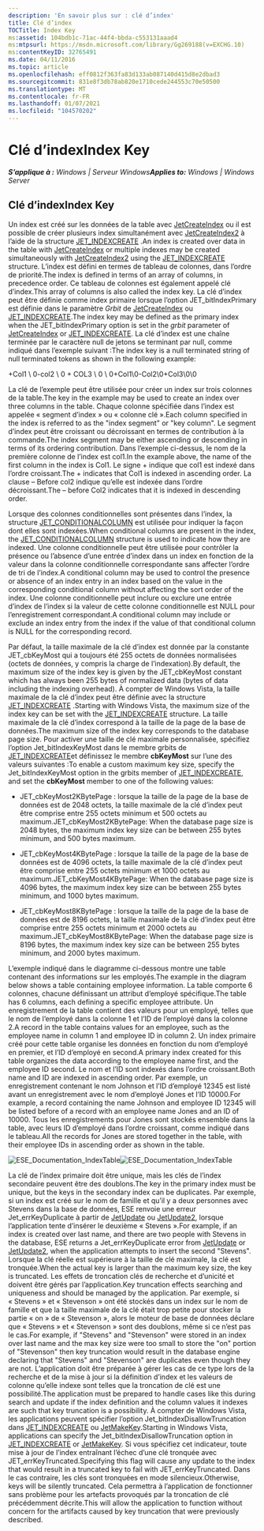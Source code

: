 ```yaml
---
description: 'En savoir plus sur : clé d’index'
title: Clé d’index
TOCTitle: Index Key
ms:assetid: 104bdb1c-71ac-44f4-bbda-c553131aaad4
ms:mtpsurl: https://msdn.microsoft.com/library/Gg269188(v=EXCHG.10)
ms:contentKeyID: 32765491
ms.date: 04/11/2016
ms.topic: article
ms.openlocfilehash: eff0812f363fa83d133ab087140d415d8e2dbad3
ms.sourcegitcommit: 831e8f3db78ab820e1710cede244553c70e50500
ms.translationtype: MT
ms.contentlocale: fr-FR
ms.lasthandoff: 01/07/2021
ms.locfileid: "104570202"
---
```

# <a name="index-key"></a><span data-ttu-id="3ebcc-103">Clé d’index</span><span class="sxs-lookup"><span data-stu-id="3ebcc-103">Index Key</span></span>


<span data-ttu-id="3ebcc-104">_**S’applique à :** Windows | Serveur Windows_</span><span class="sxs-lookup"><span data-stu-id="3ebcc-104">_**Applies to:** Windows | Windows Server_</span></span>

## <a name="index-key"></a><span data-ttu-id="3ebcc-105">Clé d’index</span><span class="sxs-lookup"><span data-stu-id="3ebcc-105">Index Key</span></span>

<span data-ttu-id="3ebcc-106">Un index est créé sur les données de la table avec [JetCreateIndex](./jetcreateindex-function.md) ou il est possible de créer plusieurs index simultanément avec [JetCreateIndex2](./jetcreateindex2-function.md) à l’aide de la structure [JET_INDEXCREATE](./jet-indexcreate-structure.md) .</span><span class="sxs-lookup"><span data-stu-id="3ebcc-106">An index is created over data in the table with [JetCreateIndex](./jetcreateindex-function.md) or multiple indexes may be created simultaneously with [JetCreateIndex2](./jetcreateindex2-function.md) using the [JET_INDEXCREATE](./jet-indexcreate-structure.md) structure.</span></span> <span data-ttu-id="3ebcc-107">L’index est défini en termes de tableau de colonnes, dans l’ordre de priorité.</span><span class="sxs-lookup"><span data-stu-id="3ebcc-107">The index is defined in terms of an array of columns, in precedence order.</span></span> <span data-ttu-id="3ebcc-108">Ce tableau de colonnes est également appelé clé d’index.</span><span class="sxs-lookup"><span data-stu-id="3ebcc-108">This array of columns is also called the index key.</span></span> <span data-ttu-id="3ebcc-109">La clé d’index peut être définie comme index primaire lorsque l’option JET_bitIndexPrimary est définie dans le paramètre *Grbit* de [JetCreateIndex](./jetcreateindex-function.md) ou [JET_INDEXCREATE](./jet-indexcreate-structure.md).</span><span class="sxs-lookup"><span data-stu-id="3ebcc-109">The index key may be defined as the primary index when the JET_bitIndexPrimary option is set in the *grbit* parameter of [JetCreateIndex](./jetcreateindex-function.md) or [JET_INDEXCREATE](./jet-indexcreate-structure.md).</span></span> <span data-ttu-id="3ebcc-110">La clé d’index est une chaîne terminée par le caractère null de jetons se terminant par null, comme indiqué dans l’exemple suivant :</span><span class="sxs-lookup"><span data-stu-id="3ebcc-110">The index key is a null terminated string of null terminated tokens as shown in the following example:</span></span>

<span data-ttu-id="3ebcc-111">\+Col1 \\ 0-col2 \\ 0 + COL3 \\ 0 \\ 0</span><span class="sxs-lookup"><span data-stu-id="3ebcc-111">\+Col1\\0-Col2\\0+Col3\\0\\0</span></span>

<span data-ttu-id="3ebcc-112">La clé de l’exemple peut être utilisée pour créer un index sur trois colonnes de la table.</span><span class="sxs-lookup"><span data-stu-id="3ebcc-112">The key in the example may be used to create an index over three columns in the table.</span></span> <span data-ttu-id="3ebcc-113">Chaque colonne spécifiée dans l’index est appelée « segment d’index » ou « colonne clé ».</span><span class="sxs-lookup"><span data-stu-id="3ebcc-113">Each column specified in the index is referred to as the "index segment" or "key column".</span></span> <span data-ttu-id="3ebcc-114">Le segment d’index peut être croissant ou décroissant en termes de contribution à la commande.</span><span class="sxs-lookup"><span data-stu-id="3ebcc-114">The index segment may be either ascending or descending in terms of its ordering contribution.</span></span> <span data-ttu-id="3ebcc-115">Dans l’exemple ci-dessus, le nom de la première colonne de l’index est col1.</span><span class="sxs-lookup"><span data-stu-id="3ebcc-115">In the example above, the name of the first column in the index is Col1.</span></span> <span data-ttu-id="3ebcc-116">Le signe + indique que col1 est indexé dans l’ordre croissant.</span><span class="sxs-lookup"><span data-stu-id="3ebcc-116">The + indicates that Col1 is indexed in ascending order.</span></span> <span data-ttu-id="3ebcc-117">La clause – Before col2 indique qu’elle est indexée dans l’ordre décroissant.</span><span class="sxs-lookup"><span data-stu-id="3ebcc-117">The – before Col2 indicates that it is indexed in descending order.</span></span>

<span data-ttu-id="3ebcc-118">Lorsque des colonnes conditionnelles sont présentes dans l’index, la structure [JET_CONDITIONALCOLUMN](./jet-conditionalcolumn-structure.md) est utilisée pour indiquer la façon dont elles sont indexées.</span><span class="sxs-lookup"><span data-stu-id="3ebcc-118">When conditional columns are present in the index, the [JET_CONDITIONALCOLUMN](./jet-conditionalcolumn-structure.md) structure is used to indicate how they are indexed.</span></span> <span data-ttu-id="3ebcc-119">Une colonne conditionnelle peut être utilisée pour contrôler la présence ou l’absence d’une entrée d’index dans un index en fonction de la valeur dans la colonne conditionnelle correspondante sans affecter l’ordre de tri de l’index.</span><span class="sxs-lookup"><span data-stu-id="3ebcc-119">A conditional column may be used to control the presence or absence of an index entry in an index based on the value in the corresponding conditional column without affecting the sort order of the index.</span></span> <span data-ttu-id="3ebcc-120">Une colonne conditionnelle peut inclure ou exclure une entrée d’index de l’index si la valeur de cette colonne conditionnelle est NULL pour l’enregistrement correspondant.</span><span class="sxs-lookup"><span data-stu-id="3ebcc-120">A conditional column may include or exclude an index entry from the index if the value of that conditional column is NULL for the corresponding record.</span></span>

<span data-ttu-id="3ebcc-121">Par défaut, la taille maximale de la clé d’index est donnée par la constante JET_cbKeyMost qui a toujours été 255 octets de données normalisées (octets de données, y compris la charge de l’indexation).</span><span class="sxs-lookup"><span data-stu-id="3ebcc-121">By default, the maximum size of the index key is given by the JET_cbKeyMost constant which has always been 255 bytes of normalized data (bytes of data including the indexing overhead).</span></span> <span data-ttu-id="3ebcc-122">À compter de Windows Vista, la taille maximale de la clé d’index peut être définie avec la structure [JET_INDEXCREATE](./jet-indexcreate-structure.md) .</span><span class="sxs-lookup"><span data-stu-id="3ebcc-122">Starting with Windows Vista, the maximum size of the index key can be set with the [JET_INDEXCREATE](./jet-indexcreate-structure.md) structure.</span></span> <span data-ttu-id="3ebcc-123">La taille maximale de la clé d’index correspond à la taille de la page de la base de données.</span><span class="sxs-lookup"><span data-stu-id="3ebcc-123">The maximum size of the index key corresponds to the database page size.</span></span> <span data-ttu-id="3ebcc-124">Pour activer une taille de clé maximale personnalisée, spécifiez l’option Jet_bitIndexKeyMost dans le membre grbits de [JET_INDEXCREATE](./jet-indexcreate-structure.md)et définissez le membre **cbKeyMost** sur l’une des valeurs suivantes :</span><span class="sxs-lookup"><span data-stu-id="3ebcc-124">To enable a custom maximum key size, specify the Jet_bitIndexKeyMost option in the grbits member of [JET_INDEXCREATE](./jet-indexcreate-structure.md), and set the **cbKeyMost** member to one of the following values:</span></span>

  - <span data-ttu-id="3ebcc-125">JET_cbKeyMost2KBytePage : lorsque la taille de la page de la base de données est de 2048 octets, la taille maximale de la clé d’index peut être comprise entre 255 octets minimum et 500 octets au maximum.</span><span class="sxs-lookup"><span data-stu-id="3ebcc-125">JET_cbKeyMost2KBytePage: When the database page size is 2048 bytes, the maximum index key size can be between 255 bytes minimum, and 500 bytes maximum.</span></span>

  - <span data-ttu-id="3ebcc-126">JET_cbKeyMost4KBytePage : lorsque la taille de la page de la base de données est de 4096 octets, la taille maximale de la clé d’index peut être comprise entre 255 octets minimum et 1000 octets au maximum.</span><span class="sxs-lookup"><span data-stu-id="3ebcc-126">JET_cbKeyMost4KBytePage: When the database page size is 4096 bytes, the maximum index key size can be between 255 bytes minimum, and 1000 bytes maximum.</span></span>

  - <span data-ttu-id="3ebcc-127">JET_cbKeyMost8KBytePage : lorsque la taille de la page de la base de données est de 8196 octets, la taille maximale de la clé d’index peut être comprise entre 255 octets minimum et 2000 octets au maximum.</span><span class="sxs-lookup"><span data-stu-id="3ebcc-127">JET_cbKeyMost8KBytePage: When the database page size is 8196 bytes, the maximum index key size can be between 255 bytes minimum, and 2000 bytes maximum.</span></span>

<span data-ttu-id="3ebcc-128">L’exemple indiqué dans le diagramme ci-dessous montre une table contenant des informations sur les employés.</span><span class="sxs-lookup"><span data-stu-id="3ebcc-128">The example in the diagram below shows a table containing employee information.</span></span> <span data-ttu-id="3ebcc-129">La table comporte 6 colonnes, chacune définissant un attribut d’employé spécifique.</span><span class="sxs-lookup"><span data-stu-id="3ebcc-129">The table has 6 columns, each defining a specific employee attribute.</span></span> <span data-ttu-id="3ebcc-130">Un enregistrement de la table contient des valeurs pour un employé, telles que le nom de l’employé dans la colonne 1 et l’ID de l’employé dans la colonne 2.</span><span class="sxs-lookup"><span data-stu-id="3ebcc-130">A record in the table contains values for an employee, such as the employee name in column 1 and employee ID in column 2.</span></span> <span data-ttu-id="3ebcc-131">Un index primaire créé pour cette table organise les données en fonction du nom d’employé en premier, et l’ID d’employé en second.</span><span class="sxs-lookup"><span data-stu-id="3ebcc-131">A primary index created for this table organizes the data according to the employee name first, and the employee ID second.</span></span> <span data-ttu-id="3ebcc-132">Le nom et l’ID sont indexés dans l’ordre croissant.</span><span class="sxs-lookup"><span data-stu-id="3ebcc-132">Both name and ID are indexed in ascending order.</span></span> <span data-ttu-id="3ebcc-133">Par exemple, un enregistrement contenant le nom Johnson et l’ID d’employé 12345 est listé avant un enregistrement avec le nom d’employé Jones et l’ID 10000.</span><span class="sxs-lookup"><span data-stu-id="3ebcc-133">For example, a record containing the name Johnson and employee ID 12345 will be listed before of a record with an employee name Jones and an ID of 10000.</span></span> <span data-ttu-id="3ebcc-134">Tous les enregistrements pour Jones sont stockés ensemble dans la table, avec leurs ID d’employé dans l’ordre croissant, comme indiqué dans le tableau.</span><span class="sxs-lookup"><span data-stu-id="3ebcc-134">All the records for Jones are stored together in the table, with their employee IDs in ascending order as shown in the table.</span></span>

<span data-ttu-id="3ebcc-135">![ESE_Documentation_IndexTable](images/Gg269188.ESE_Documentation_IndexTable(EXCHG.10).gif "ESE_Documentation_IndexTable")</span><span class="sxs-lookup"><span data-stu-id="3ebcc-135">![ESE_Documentation_IndexTable](images/Gg269188.ESE_Documentation_IndexTable(EXCHG.10).gif "ESE_Documentation_IndexTable")</span></span>

<span data-ttu-id="3ebcc-136">La clé de l’index primaire doit être unique, mais les clés de l’index secondaire peuvent être des doublons.</span><span class="sxs-lookup"><span data-stu-id="3ebcc-136">The key in the primary index must be unique, but the keys in the secondary index can be duplicates.</span></span> <span data-ttu-id="3ebcc-137">Par exemple, si un index est créé sur le nom de famille et qu’il y a deux personnes avec Stevens dans la base de données, ESE renvoie une erreur Jet_errKeyDuplicate à partir de [JetUpdate](./jetupdate-function.md) ou [JetUpdate2](./jetupdate2-function.md), lorsque l’application tente d’insérer le deuxième « Stevens ».</span><span class="sxs-lookup"><span data-stu-id="3ebcc-137">For example, if an index is created over last name, and there are two people with Stevens in the database, ESE returns a Jet_errKeyDuplicate error from [JetUpdate](./jetupdate-function.md) or [JetUpdate2](./jetupdate2-function.md), when the application attempts to insert the second "Stevens".</span></span> <span data-ttu-id="3ebcc-138">Lorsque la clé réelle est supérieure à la taille de clé maximale, la clé est tronquée.</span><span class="sxs-lookup"><span data-stu-id="3ebcc-138">When the actual key is larger than the maximum key size, the key is truncated.</span></span> <span data-ttu-id="3ebcc-139">Les effets de troncation clés de recherche et d’unicité et doivent être gérés par l’application.</span><span class="sxs-lookup"><span data-stu-id="3ebcc-139">Key truncation effects searching and uniqueness and should be managed by the application.</span></span> <span data-ttu-id="3ebcc-140">Par exemple, si « Stevens » et « Stevenson » ont été stockés dans un index sur le nom de famille et que la taille maximale de la clé était trop petite pour stocker la partie « on » de « Stevenson », alors le moteur de base de données déclare que « Stevens » et « Stevenson » sont des doublons, même si ce n’est pas le cas.</span><span class="sxs-lookup"><span data-stu-id="3ebcc-140">For example, if "Stevens" and "Stevenson" were stored in an index over last name and the max key size were too small to store the "on" portion of "Stevenson" then key truncation would result in the database engine declaring that "Stevens" and "Stevenson" are duplicates even though they are not.</span></span> <span data-ttu-id="3ebcc-141">L’application doit être préparée à gérer les cas de ce type lors de la recherche et de la mise à jour si la définition d’index et les valeurs de colonne qu’elle indexe sont telles que la troncation de clé est une possibilité.</span><span class="sxs-lookup"><span data-stu-id="3ebcc-141">The application must be prepared to handle cases like this during search and update if the index definition and the column values it indexes are such that key truncation is a possibility.</span></span> <span data-ttu-id="3ebcc-142">À compter de Windows Vista, les applications peuvent spécifier l’option Jet_bitIndexDisallowTruncation dans [JET_INDEXCREATE](./jet-indexcreate-structure.md) ou [JetMakeKey](./jetmakekey-function.md).</span><span class="sxs-lookup"><span data-stu-id="3ebcc-142">Starting in Windows Vista, applications can specify the Jet_bitIndexDisallowTruncation option in [JET_INDEXCREATE](./jet-indexcreate-structure.md) or [JetMakeKey](./jetmakekey-function.md).</span></span> <span data-ttu-id="3ebcc-143">Si vous spécifiez cet indicateur, toute mise à jour de l’index entraînant l’échec d’une clé tronquée avec JET_errKeyTruncated.</span><span class="sxs-lookup"><span data-stu-id="3ebcc-143">Specifying this flag will cause any update to the index that would result in a truncated key to fail with JET_errKeyTruncated.</span></span> <span data-ttu-id="3ebcc-144">Dans le cas contraire, les clés sont tronquées en mode silencieux.</span><span class="sxs-lookup"><span data-stu-id="3ebcc-144">Otherwise, keys will be silently truncated.</span></span> <span data-ttu-id="3ebcc-145">Cela permettra à l’application de fonctionner sans problème pour les artefacts provoqués par la troncation de clé précédemment décrite.</span><span class="sxs-lookup"><span data-stu-id="3ebcc-145">This will allow the application to function without concern for the artifacts caused by key truncation that were previously described.</span></span>
